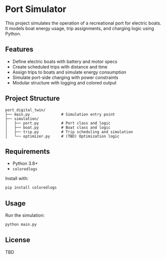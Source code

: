 # Port Simulator

This project simulates the operation of a recreational port for electric boats. It models boat energy usage, trip assignments, and charging logic using Python.

## Features

- Define electric boats with battery and motor specs
- Create scheduled trips with distance and time
- Assign trips to boats and simulate energy consumption
- Simulate port-side charging with power constraints
- Modular structure with logging and colored output

## Project Structure

```
port_digital_twin/
├── main.py              # Simulation entry point
├── simulation/
│   ├── port.py          # Port class and logic
│   ├── boat.py          # Boat class and logic
│   ├── trip.py          # Trip scheduling and simulation
│   └── optimizer.py     # (TBD) Optimization logic
```

## Requirements

- Python 3.8+
- `coloredlogs`

Install with:

```bash
pip install coloredlogs
```

## Usage

Run the simulation:

```bash
python main.py
```

## License

TBD
